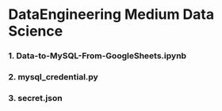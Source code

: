 # DataEngineering Medium Data Science

### 1. Data-to-MySQL-From-GoogleSheets.ipynb
### 2. mysql_credential.py
### 3. secret.json

